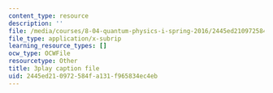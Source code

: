```yaml
---
content_type: resource
description: ''
file: /media/courses/8-04-quantum-physics-i-spring-2016/2445ed210972584fa131f965834ec4eb_T6TQHNXy5Wg.vtt
file_type: application/x-subrip
learning_resource_types: []
ocw_type: OCWFile
resourcetype: Other
title: 3play caption file
uid: 2445ed21-0972-584f-a131-f965834ec4eb
---
```

